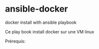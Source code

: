 # ansible-docker
docker install with ansible playbook

Ce play book install docker sur une VM linux

Prérequis:
